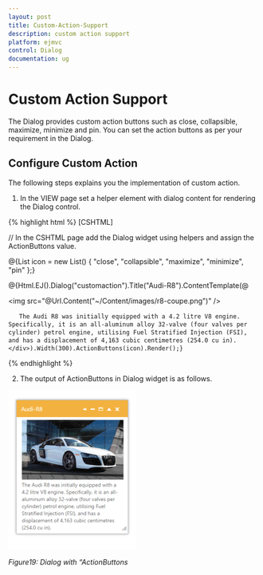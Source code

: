 ```yaml
---
layout: post
title: Custom-Action-Support
description: custom action support
platform: ejmvc
control: Dialog
documentation: ug
---
```


# Custom Action Support

The Dialog provides custom action buttons such as close, collapsible, maximize, minimize and pin. You can set the action buttons as per your requirement in the Dialog.

## Configure Custom Action

The following steps explains you the implementation of custom action. 

1. In the VIEW page set a helper element with dialog content for rendering the Dialog control. 




{% highlight html %}
[CSHTML]

// In the CSHTML page add the Dialog widget using helpers and assign the ActionButtons value. 



@{List<string> icon = new List<string>() { "close", "collapsible", "maximize", "minimize", "pin" };}



@{Html.EJ().Dialog("customaction").Title("Audi-R8").ContentTemplate(@<div>

   <img src="@Url.Content("~/Content/images/r8-coupe.png")" />

       The Audi R8 was initially equipped with a 4.2 litre V8 engine. Specifically, it is an all-aluminum alloy 32-valve (four valves per cylinder) petrol engine, utilising Fuel Stratified Injection (FSI), and has a displacement of 4,163 cubic centimetres (254.0 cu in).</div>).Width(300).ActionButtons(icon).Render();}




{% endhighlight  %}


2. The output of ActionButtons in Dialog widget is as follows.

![C:/Users/Gopal Lakshmanan/Desktop/dialog concept and features/dialogaction.PNG](Custom-Action-Support_images/Custom-Action-Support_img1.png)



_Figure19: Dialog with “ActionButtons_                                                   

